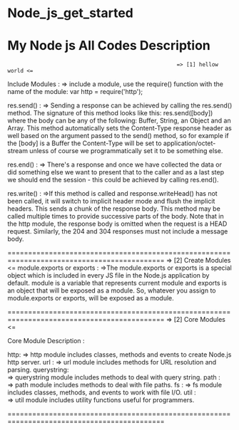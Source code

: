 # Node_js_get_started
My Node js All Codes Description
=========================================================================================================================================
                                                         => [1] hellow world <=

Include Modules :
=> include a module, use the require() function with the name of the module:
   var http = require('http');
   
res.send() :
=> Sending a response can be achieved by calling the res.send() method. The signature of this method looks like this: res.send([body]) 
   where the body can be any of the following: Buffer, String, an Object and an Array.
   This method automatically sets the Content-Type response header as well based on the argument passed to the send() method, 
   so for example if the [body] is a Buffer the Content-Type will be set to application/octet-stream unless of course we programmatically 
   set it to be something else.

res.end() :
=> There's a response and once we have collected the data or did something else 
   we want to present that to the caller and as a last step we should end the session - this could be achieved by calling res.end().
   
res.write() :
=>If this method is called and response.writeHead() has not been called, it will switch to implicit header mode and flush the implicit headers.
  This sends a chunk of the response body. This method may be called multiple times to provide successive parts of the body.
  Note that in the http module, the response body is omitted when the request is a HEAD request. Similarly, the 204 and 304 responses must
  not include a message body.
  
============================================================================================
                                           => [2] Create Modules <=
module.exports or exports :
=>The module.exports or exports is a special object which is included in every JS file in the Node.js application by default. module is a 
  variable that represents current module and exports is an object that will be exposed as a module. So, whatever you assign to module.exports 
  or exports, will be exposed as a module.
  
============================================================================================
                                             => [2] Core Modules <=
 
Core Module	Description :

http:
=> http module includes classes, methods and events to create Node.js http server.
url	:
=> url module includes methods for URL resolution and parsing.
querystring:	
=> querystring module includes methods to deal with query string.
path :	
=> path module includes methods to deal with file paths.
fs :
=> fs module includes classes, methods, and events to work with file I/O.
util :	
=> util module includes utility functions useful for programmers. 

============================================================================================
